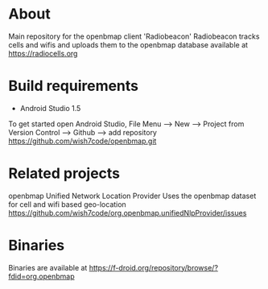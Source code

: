 # About
Main repository for the openbmap client 'Radiobeacon'
Radiobeacon tracks cells and wifis and uploads them to the openbmap database available at https://radiocells.org

# Build requirements
- Android Studio 1.5

To get started open Android Studio, File Menu --> New --> Project from Version Control --> Github --> add repository https://github.com/wish7code/openbmap.git

# Related projects
openbmap Unified Network Location Provider
Uses the openbmap dataset for cell and wifi based geo-location
https://github.com/wish7code/org.openbmap.unifiedNlpProvider/issues 

# Binaries
Binaries are available at https://f-droid.org/repository/browse/?fdid=org.openbmap
